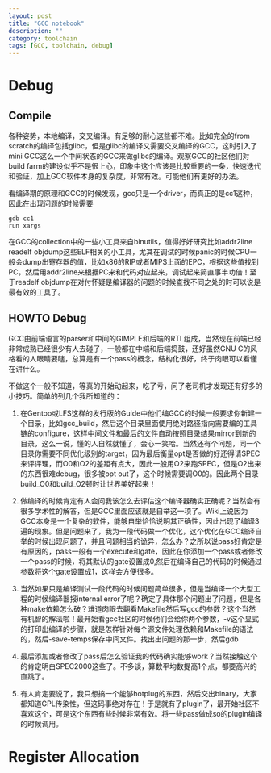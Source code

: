 ```yaml
---
layout: post
title: "GCC notebook"
description: ""
category: toolchain
tags: [GCC, toolchain, debug]
---
```


# Debug

## Compile

各种姿势，本地编译，交叉编译。有足够的耐心这些都不难。比如完全的from scratch的编译包括glibc，但是glibc的编译又需要交叉编译的GCC，这时引入了mini GCC这么一个中间状态的GCC来做glibc的编译。观察GCC的社区他们对build farm的建设似乎不是很上心，印象中这个应该是比较重要的一条，快速迭代和验证，加上GCC软件本身的复杂度，非常有效。可能他们有更好的办法。

看编译期的原理和GCC的时候发现，gcc只是一个driver，而真正的是cc1这种，因此在出现问题的时候需要

	gdb cc1
	run xargs

在GCC的collection中的一些小工具来自binutils，值得好好研究比如addr2line readelf objdump这些ELF相关的小工具，尤其在调试的时候panic的时候CPU一般会dump出寄存器的值，比如x86的RIP或者MIPS上面的EPC，根据这些值找到PC，然后用addr2line来根据PC来和代码对应起来，调试起来简直事半功倍！至于readelf objdump在对付怀疑是编译器的问题的时候查找不同之处的时可以说是最有效的工具了。

## HOWTO Debug

GCC由前端语言的parser和中间的GIMPLE和后端的RTL组成，当然现在前端已经非常成熟已经很少有人去碰了，一般都在中端和后端捣鼓，还好虽然GNU C的风格看的人眼睛要瞎，总算是有一个pass的概念，结构化很好，终于肉眼可以看懂在讲什么。

不做这个一般不知道，等真的开始动起来，吃了亏，问了老司机才发现还有好多的小技巧。简单的列几个我所知道的：

1. 在Gentoo或LFS这样的发行版的Guide中他们编GCC的时候一般要求你新建一个目录，比如gcc_build，然后这个目录里面使用绝对路径指向需要编的工具链的configure，这样中间文件和最后的文件自动按照目录结果mirror到新的目录，这么一说，懂的人自然就懂了，会心一笑哈。当然还有个问题，同一个目录你需要不同优化级别的target，因为最后衡量opt是否做的好还得请SPEC来评评理，而O0和O2的差距有点大，因此一般用O2来跑SPEC，但是O2出来的东西很难debug，很多被opt out了，这个时候需要调O0的。因此两个目录build_O0和build_O2顿时让世界美好起来！

2. 做编译的时候肯定有人会问我该怎么去评估这个编译器确实正确呢？当然会有很多学术性的解答，但是GCC里面应该就是自举这一项了。Wiki上说因为GCC本身是一个复杂的软件，能够自举恰恰说明其正确性，因此出现了编译3遍的现象。但是问题来了，我为一段代码做一个优化，这个优化在GCC编译自举的时候出现问题了，并且问题相当的诡异，怎么办？之所以说pass好肯定是有原因的，pass一般有一个execute和gate，因此在你添加一个pass或者修改一个pass的时候，将其默认的gate设置成0,然后在编译自己的代码的时候通过参数将这个gate设置成1，这样会方便很多。

3. 当然如果只是编译测试一段代码的时候问题简单很多，但是当编译一个大型工程的时候编译器报internal error了呢？确定了具体那个问题出了问题，但是各种make依赖怎么破？难道肉眼去翻看Makefile然后写gcc的参数？这个当然有机智的解法啦！最开始看gcc社区的时候他们会给你两个参数，-v这个显式的打印出编译的步骤，就是怎样针对每个源文件处理依赖和Makefile的语法的，然后-save-temps保存中间文件。找出出问题的那一步，然后gdb

4. 最后添加或者修改了pass后怎么验证我的代码确实能够work？当然接触这个的肯定明白SPEC2000这些了。不多谈，算数平均数提高1个点，都要高兴的直跳了。

5. 有人肯定要说了，我只想搞一个能够hotplug的东西，然后交出binary，大家都知道GPL传染性，但这码事绝对存在！于是就有了plugin了，最开始社区不喜欢这个，可是这个东西有些时候非常有效。将一些pass做成so的plugin编译的时候调用。

# Register Allocation


